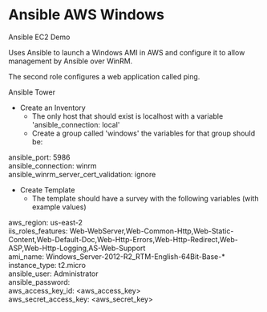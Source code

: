 Ansible AWS Windows
===================

Ansible EC2 Demo

Uses Ansible to launch a Windows AMI in AWS and configure it to allow
management by Ansible over WinRM.

The second role configures a web application called ping.

Ansible Tower
- Create an Inventory
  - The only host that should exist is localhost with a variable 'ansible_connection: local'
  - Create a group called 'windows' the variables for that group should be:

ansible_port: 5986  
ansible_connection: winrm  
ansible_winrm_server_cert_validation: ignore  

- Create Template
  - The template should have a survey with the following variables (with example values)

aws_region: us-east-2  
iis_roles_features: Web-WebServer,Web-Common-Http,Web-Static-Content,Web-Default-Doc,Web-Http-Errors,Web-Http-Redirect,Web-ASP,Web-Http-Logging,AS-Web-Support  
ami_name: Windows_Server-2012-R2_RTM-English-64Bit-Base-*  
instance_type: t2.micro  
ansible_user: Administrator  
ansible_password: <password>  
aws_access_key_id: <aws_access_key>  
aws_secret_access_key: <aws_secret_key>  

